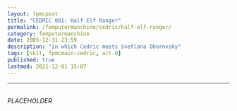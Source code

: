 ```yaml
---
layout: fpmcpost
title: "CEDRIC 001: Half-Elf Ranger"
permalink: /femputermanchine/cedric/half-elf-ranger/
category: femputermanchine
date: 2005-12-31 23:59
description: "in which Cedric meets Svetlana Oborovsky"
tags: [skit, fpmcmain-cedric, act-0]
published: true
lastmod: 2021-12-01 15:07
---
```

[//]: # ( 12/02/21  -added)

*****
<br><i>PLACEHOLDER</I>

